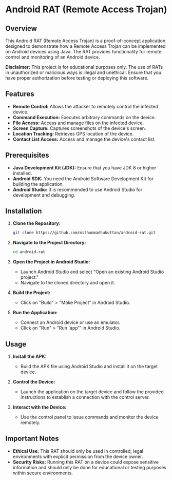 
# Android RAT (Remote Access Trojan)

## Overview

This Android RAT (Remote Access Trojan) is a proof-of-concept application designed to demonstrate how a Remote Access Trojan can be implemented on Android devices using Java. The RAT provides functionality for remote control and monitoring of an Android device.

**Disclaimer:** This project is for educational purposes only. The use of RATs in unauthorized or malicious ways is illegal and unethical. Ensure that you have proper authorization before testing or deploying this software.

## Features

- **Remote Control:** Allows the attacker to remotely control the infected device.
- **Command Execution:** Executes arbitrary commands on the device.
- **File Access:** Access and manage files on the infected device.
- **Screen Capture:** Captures screenshots of the device's screen.
- **Location Tracking:** Retrieves GPS location of the device.
- **Contact List Access:** Access and manage the device's contact list.

## Prerequisites

- **Java Development Kit (JDK):** Ensure that you have JDK 8 or higher installed.
- **Android SDK:** You need the Android Software Development Kit for building the application.
- **Android Studio:** It is recommended to use Android Studio for development and debugging.

## Installation

1. **Clone the Repository:**
   ```bash
   git clone https://github.com/mithunmadhukuttan/android-rat.git
   ```

2. **Navigate to the Project Directory:**
   ```bash
   cd android-rat
   ```

3. **Open the Project in Android Studio:**
   - Launch Android Studio and select "Open an existing Android Studio project."
   - Navigate to the cloned directory and open it.

4. **Build the Project:**
   - Click on "Build" > "Make Project" in Android Studio.

5. **Run the Application:**
   - Connect an Android device or use an emulator.
   - Click on "Run" > "Run 'app'" in Android Studio.

## Usage

1. **Install the APK:**
   - Build the APK file using Android Studio and install it on the target device.

2. **Control the Device:**
   - Launch the application on the target device and follow the provided instructions to establish a connection with the control server.

3. **Interact with the Device:**
   - Use the control panel to issue commands and monitor the device remotely.

## Important Notes

- **Ethical Use:** This RAT should only be used in controlled, legal environments with explicit permission from the device owner.
- **Security Risks:** Running this RAT on a device could expose sensitive information and should only be done for educational or testing purposes within secure environments.

